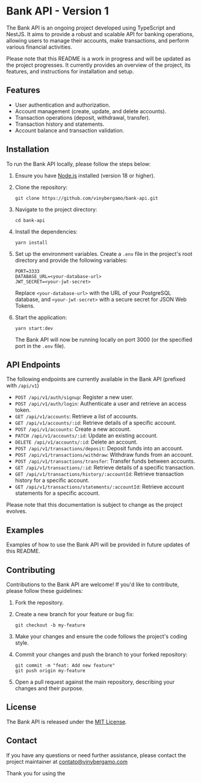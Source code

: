 # Bank API - Version 1

The Bank API is an ongoing project developed using TypeScript and NestJS. It aims to provide a robust and scalable API for banking operations, allowing users to manage their accounts, make transactions, and perform various financial activities.

Please note that this README is a work in progress and will be updated as the project progresses. It currently provides an overview of the project, its features, and instructions for installation and setup.

## Features

- User authentication and authorization.
- Account management (create, update, and delete accounts).
- Transaction operations (deposit, withdrawal, transfer).
- Transaction history and statements.
- Account balance and transaction validation.

## Installation

To run the Bank API locally, please follow the steps below:

1. Ensure you have [Node.js](https://nodejs.org) installed (version 18 or higher).

2. Clone the repository:

   ```
   git clone https://github.com/vinybergamo/bank-api.git
   ```

3. Navigate to the project directory:

   ```
   cd bank-api
   ```

4. Install the dependencies:

   ```
   yarn install
   ```

5. Set up the environment variables. Create a `.env` file in the project's root directory and provide the following variables:

   ```
   PORT=3333
   DATABASE_URL=<your-database-url>
   JWT_SECRET=<your-jwt-secret>
   ```

   Replace `<your-database-url>` with the URL of your PostgreSQL database, and `<your-jwt-secret>` with a secure secret for JSON Web Tokens.

6. Start the application:

   ```
   yarn start:dev
   ```

   The Bank API will now be running locally on port 3000 (or the specified port in the `.env` file).

## API Endpoints

The following endpoints are currently available in the Bank API (prefixed with `/api/v1`)

- `POST /api/v1/auth/signup`: Register a new user.
- `POST /api/v1/auth/login`: Authenticate a user and retrieve an access token.
- `GET /api/v1/accounts`: Retrieve a list of accounts.
- `GET /api/v1/accounts/:id`: Retrieve details of a specific account.
- `POST /api/v1/accounts`: Create a new account.
- `PATCH /api/v1/accounts/:id`: Update an existing account.
- `DELETE /api/v1/accounts/:id`: Delete an account.
- `POST /api/v1/transactions/deposit`: Deposit funds into an account.
- `POST /api/v1/transactions/withdraw`: Withdraw funds from an account.
- `POST /api/v1/transactions/transfer`: Transfer funds between accounts.
- `GET /api/v1/transactions/:id`: Retrieve details of a specific transaction.
- `GET /api/v1/transactions/history/:accountId`: Retrieve transaction history for a specific account.
- `GET /api/v1/transactions/statements/:accountId`: Retrieve account statements for a specific account.

Please note that this documentation is subject to change as the project evolves.

## Examples

Examples of how to use the Bank API will be provided in future updates of this README.

## Contributing

Contributions to the Bank API are welcome! If you'd like to contribute, please follow these guidelines:

1. Fork the repository.

2. Create a new branch for your feature or bug fix:

   ```
   git checkout -b my-feature
   ```

3. Make your changes and ensure the code follows the project's coding style.

4. Commit your changes and push the branch to your forked repository:

   ```
   git commit -m "feat: Add new feature"
   git push origin my-feature
   ```

5. Open a pull request against the main repository, describing your changes and their purpose.

## License

The Bank API is released under the [MIT License](LICENSE).

## Contact

If you have any questions or need further assistance, please contact the project maintainer at [contato@vinybergamo.com](mailto:contato@vinybergamo.com)

Thank you for using the
